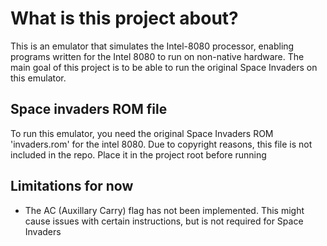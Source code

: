 # What is this project about?
This is an emulator that simulates the Intel-8080 processor, enabling programs written for the Intel 8080 to run on non-native hardware.
The main goal of this project is to be able to run the original Space Invaders on this emulator.

## Space invaders ROM file
To run this emulator, you need the original Space Invaders ROM 'invaders.rom' for the intel 8080. Due to copyright reasons, this file is
not included in the repo. Place it in the project root before running

## Limitations for now

- The AC (Auxillary Carry) flag has not been implemented. This might cause issues with certain instructions, but is not required for Space Invaders
